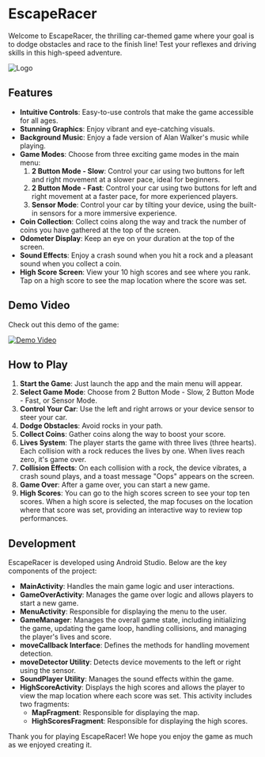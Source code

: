 # EscapeRacer

Welcome to EscapeRacer, the thrilling car-themed game where your goal is to dodge obstacles and race to the finish line! Test your reflexes and driving skills in this high-speed adventure.

![Logo](app/src/main/res/drawable/logo.png)

## Features

- **Intuitive Controls**: Easy-to-use controls that make the game accessible for all ages.
- **Stunning Graphics**: Enjoy vibrant and eye-catching visuals.
- **Background Music**: Enjoy a fade version of Alan Walker's music while playing.
- **Game Modes**: Choose from three exciting game modes in the main menu:
  1. **2 Button Mode - Slow**: Control your car using two buttons for left and right movement at a slower pace, ideal for beginners.
  2. **2 Button Mode - Fast**: Control your car using two buttons for left and right movement at a faster pace, for more experienced players.
  3. **Sensor Mode**: Control your car by tilting your device, using the built-in sensors for a more immersive experience.
- **Coin Collection**: Collect coins along the way and track the number of coins you have gathered at the top of the screen.
- **Odometer Display**: Keep an eye on your duration at the top of the screen.
- **Sound Effects**: Enjoy a crash sound when you hit a rock and a pleasant sound when you collect a coin.
- **High Score Screen**: View your 10 high scores and see where you rank. Tap on a high score to see the map location where the score was set.

## Demo Video

Check out this demo of the game:

[![Demo Video](https://img.youtube.com/vi/DsOdtQSViUI/0.jpg)](https://youtu.be/DsOdtQSViUI)

## How to Play

1. **Start the Game**: Just launch the app and the main menu will appear.
2. **Select Game Mode**: Choose from 2 Button Mode - Slow, 2 Button Mode - Fast, or Sensor Mode.
3. **Control Your Car**: Use the left and right arrows or your device sensor to steer your car.
4. **Dodge Obstacles**: Avoid rocks in your path.
5. **Collect Coins**: Gather coins along the way to boost your score.
6. **Lives System**: The player starts the game with three lives (three hearts). Each collision with a rock reduces the lives by one. When lives reach zero, it's game over.
7. **Collision Effects**: On each collision with a rock, the device vibrates, a crash sound plays, and a toast message "Oops" appears on the screen.
8. **Game Over**: After a game over, you can start a new game.
9. **High Scores**: You can go to the high scores screen to see your top ten scores. When a high score is selected, the map focuses on the location where that score was set, providing an interactive way to review top performances.

## Development

EscapeRacer is developed using Android Studio. Below are the key components of the project:

- **MainActivity**: Handles the main game logic and user interactions.
- **GameOverActivity**: Manages the game over logic and allows players to start a new game.
- **MenuActivity**: Responsible for displaying the menu to the user.
- **GameManager**: Manages the overall game state, including initializing the game, updating the game loop, handling collisions, and managing the player's lives and score.
- **moveCallback Interface**: Defines the methods for handling movement detection.
- **moveDetector Utility**: Detects device movements to the left or right using the sensor.
- **SoundPlayer Utility**: Manages the sound effects within the game.
- **HighScoreActivity**: Displays the high scores and allows the player to view the map location where each score was set. This activity includes two fragments:
  - **MapFragment**: Responsible for displaying the map.
  - **HighScoresFragment**: Responsible for displaying the high scores.

Thank you for playing EscapeRacer! We hope you enjoy the game as much as we enjoyed creating it.
